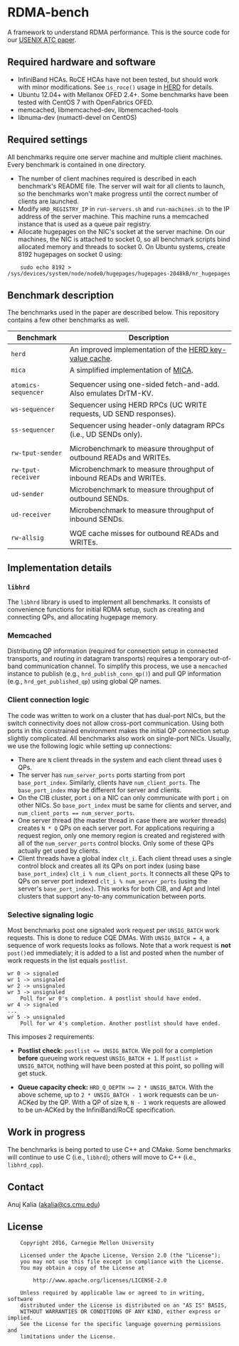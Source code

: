 # RDMA-bench
A framework to understand RDMA performance. This is the source code for our
[USENIX ATC paper](http://www.cs.cmu.edu/~akalia/doc/atc16/rdma_bench_atc.pdf).

## Required hardware and software
 * InfiniBand HCAs. RoCE HCAs have not been tested, but should work with minor
   modifications. See `is_roce()` usage in [HERD](https://github.com/efficient/HERD)
   for details.
 * Ubuntu 12.04+ with Mellanox OFED 2.4+. Some benchmarks have been tested with
   CentOS 7 with OpenFabrics OFED.
 * memcached, libmemcached-dev, libmemcached-tools
 * libnuma-dev (numactl-devel on CentOS)

## Required settings
All benchmarks require one server machine and multiple client machines. Every
benchmark is contained in one directory.
 * The number of client machines required is described in each benchmark's README
   file. The server will wait for all clients to launch, so the benchmarks won't
   make progress until the correct number of clients are launched.
 * Modify `HRD_REGISTRY_IP` in `run-servers.sh` and `run-machines.sh` to the IP
   address of the server machine. This machine runs a memcached instance that is
   used as a queue pair registry.
 * Allocate hugepages on the NIC's socket at the server machine. On our machines,
   the NIC is attached to socket 0, so all benchmark scripts bind allocated
   memory and threads to socket 0. On Ubuntu systems, create 8192 hugepages on
   socket 0 using:
```	
	sudo echo 8192 > /sys/devices/system/node/node0/hugepages/hugepages-2048kB/nr_hugepages
```
   
## Benchmark description
The benchmarks used in the paper are described below. This repository contains
a few other benchmarks as well.

| Benchmark | Description |
| ------------- | ------------- |
| `herd` | An improved implementation of the [HERD key-value cache](http://www.cs.cmu.edu/~akalia/doc/sigcomm14/herd_readable.pdf). |
| `mica` | A simplified implementation of [MICA](https://github.com/efficient/mica). |
| | |
| `atomics-sequencer` | Sequencer using one-sided fetch-and-add. Also emulates DrTM-KV. |
| `ws-sequencer` | Sequencer using HERD RPCs (UC WRITE requests, UD SEND responses). |
| `ss-sequencer` | Sequencer using header-only datagram RPCs (i.e., UD SENDs only). |
| | |
| `rw-tput-sender` | Microbenchmark to measure throughput of outbound READs and WRITEs. |
| `rw-tput-receiver` | Microbenchmark to measure throughput of inbound READs and WRITEs. |
| `ud-sender` | Microbenchmark to measure throughput of outbound SENDs. |
| `ud-receiver` | Microbenchmark to measure throughput of inbound SENDs. |
| | |
| `rw-allsig` | WQE cache misses for outbound READs and WRITEs. |


## Implementation details

### `libhrd`
The `libhrd` library is used to implement all benchmarks. It consists of
convenience functions for initial RDMA setup, such as creating and connecting
QPs, and allocating hugepage memory.

### Memcached
Distributing QP information (required for connection setup in connected
transports, and routing in datagram transports) requires a temporary out-of-band
communication channel. To simplify this process, we use a `memcached` instance
to publish (e.g., `hrd_publish_conn_qp()`) and pull QP information (e.g.,
`hrd_get_published_qp`) using global QP names.

### Client connection logic
The code was written to work on a cluster that has dual-port NICs, but the switch
connectivity does not allow cross-port communication. Using both ports in this
constrained environment makes the initial QP connection setup slightly
complicated. All benchmarks also work on single-port NICs. Usually, we use the
following logic while setting up connections:

* There are `N` client threads in the system and each client thread uses `Q` QPs.
* The server has `num_server_ports` ports starting from port `base_port_index`.
  Similarly, clients have `num_client_ports`. The `base_port_index` may be
  different for server and clients.
* On the CIB cluster, port `i` on a NIC can only communicate with port `i`
  on other NICs. So `base_port_index` must be same for clients and server, and
  `num_client_ports == num_server_ports`.
* One server thread (the master thread in case there are worker threads) creates
  `N * Q` QPs on each server port. For applications requiring a request region,
  only one memory region is created and registered with all of the
  `num_server_ports` control blocks. Only some of these QPs actually get used by
  clients.
* Client threads have a global index `clt_i`. Each client thread uses a single
  control block and creates all its QPs on port index (using base
  `base_port_index`) `clt_i % num_client_ports`. It connects all these QPs to
  QPs on server port indexed `clt_i % num_server_ports` (using the server's
  `base_port_index`). This works for both CIB, and Apt and Intel clusters that
  support any-to-any communication between ports.

### Selective signaling logic
Most benchmarks post one signaled work request per `UNSIG_BATCH` work requests.
This is done to reduce CQE DMAs. With `UNSIG_BATCH = 4`, a sequence of work
requests looks as follows. Note that a work request is **not** `post()`ed
immediately; it is added to a list and posted when the number of work requests
in the list equals `postlist`.

```
wr 0 -> signaled
wr 1 -> unsignaled
wr 2 -> unsignaled
wr 3 -> unsignaled
	Poll for wr 0's completion. A postlist should have ended.
wr 4 -> signaled
...
wr 5 -> unsignaled
	Poll for wr 4's completion. Another postlist should have ended.
```

This imposes 2 requirements:

 * **Postlist check:** `postlist <= UNSIG_BATCH`. We poll for a completion
**before** queueing work request `UNSIG_BATCH + 1`. If `postlist > UNSIG_BATCH`,
nothing will have been posted at this point, so polling will get stuck.

 * **Queue capacity check:** `HRD_Q_DEPTH >= 2 * UNSIG_BATCH`. With the above
scheme, up to `2 * UNSIG_BATCH - 1` work requests can be un-ACKed by the QP.
With a QP of size `N`, `N - 1` work requests are allowed to be un-ACKed by the
InfiniBand/RoCE specification.

## Work in progress
The benchmarks is being ported to use C++ and CMake. Some benchmarks will
continue to use C (i.e., `libhrd`); others will move to C++ (i.e., `libhrd_cpp`).

## Contact
Anuj Kalia (akalia@cs.cmu.edu)

## License
		Copyright 2016, Carnegie Mellon University

        Licensed under the Apache License, Version 2.0 (the "License");
        you may not use this file except in compliance with the License.
        You may obtain a copy of the License at

            http://www.apache.org/licenses/LICENSE-2.0

        Unless required by applicable law or agreed to in writing, software
        distributed under the License is distributed on an "AS IS" BASIS,
        WITHOUT WARRANTIES OR CONDITIONS OF ANY KIND, either express or implied.
        See the License for the specific language governing permissions and
        limitations under the License.
